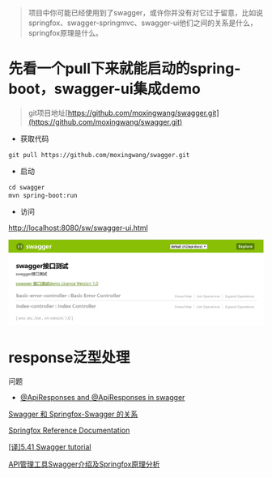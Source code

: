 > 项目中你可能已经使用到了swagger，或许你并没有对它过于留意，比如说springfox、swagger-springmvc、swagger-ui他们之间的关系是什么，springfox原理是什么。

# 先看一个pull下来就能启动的spring-boot，swagger-ui集成demo
> git项目地址[https://github.com/moxingwang/swagger.git](https://github.com/moxingwang/swagger.git)

* 获取代码
````
git pull https://github.com/moxingwang/swagger.git
````
* 启动
````
cd swagger
mvn spring-boot:run
````
* 访问

[http://localhost:8080/sw/swagger-ui.html](http://localhost:8080/sw/swagger-ui.html)

![](https://github.com/moxingwang/swagger/blob/master/souce/swagger-index.png?raw=true)




# response泛型处理
问题
* [@ApiResponses and @ApiResponses in swagger ](https://stackoverflow.com/questions/43368627/apiresponses-and-apiresponses-in-swagger)


[Swagger 和 Springfox-Swagger 的关系](https://blog.csdn.net/kinginblue/article/details/78513029)

[Springfox Reference Documentation](https://springfox.github.io/springfox/docs/current/#introduction)

[[译]5.41 Swagger tutorial](https://www.cnblogs.com/JoiT/p/6378086.html)

[API管理工具Swagger介绍及Springfox原理分析](https://yq.aliyun.com/articles/599809?utm_content=m_1000002417)

[]()
[]()


